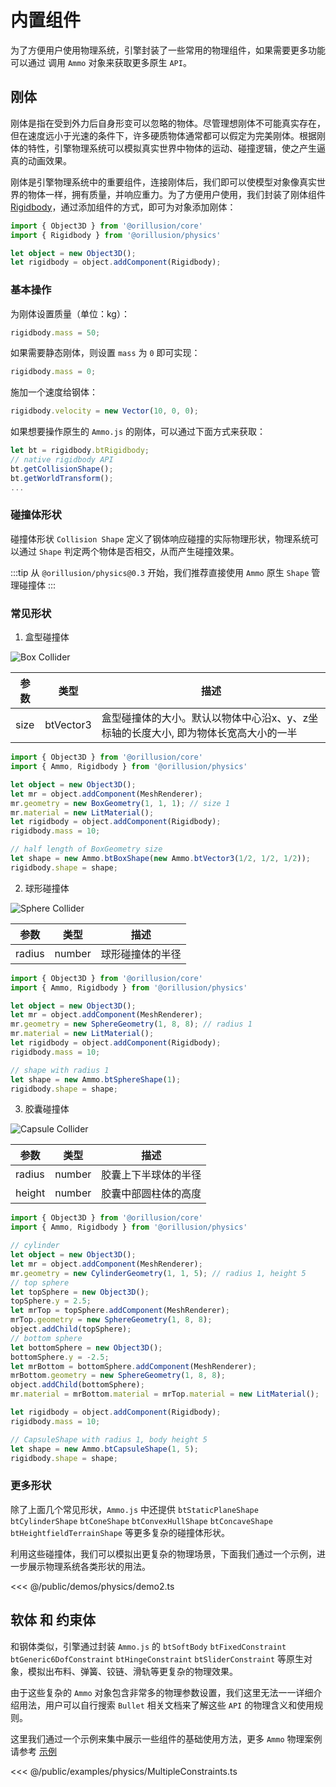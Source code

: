 # 内置组件
为了方便用户使用物理系统，引擎封装了一些常用的物理组件，如果需要更多功能可以通过 调用 `Ammo` 对象来获取更多原生 `API`。

## 刚体
刚体是指在受到外力后自身形变可以忽略的物体。尽管理想刚体不可能真实存在，但在速度远小于光速的条件下，许多硬质物体通常都可以假定为完美刚体。根据刚体的特性，引擎物理系统可以模拟真实世界中物体的运动、碰撞逻辑，使之产生逼真的动画效果。

刚体是引擎物理系统中的重要组件，连接刚体后，我们即可以使模型对象像真实世界的物体一样，拥有质量，并响应重力。为了方便用户使用，我们封装了刚体组件 [Rigidbody](/physics/classes/Rigidbody)，通过添加组件的方式，即可为对象添加刚体：
```ts
import { Object3D } from '@orillusion/core'
import { Rigidbody } from '@orillusion/physics'

let object = new Object3D();
let rigidbody = object.addComponent(Rigidbody);
```

### 基本操作

为刚体设置质量（单位：kg）：
```ts
rigidbody.mass = 50;
```

如果需要静态刚体，则设置 `mass` 为 `0` 即可实现：
```ts
rigidbody.mass = 0;
```

施加一个速度给钢体：
```ts
rigidbody.velocity = new Vector(10, 0, 0);
```

如果想要操作原生的 `Ammo.js` 的刚体，可以通过下面方式来获取：
```ts
let bt = rigidbody.btRigidbody;
// native rigidbody API
bt.getCollisionShape(); 
bt.getWorldTransform();
...
```

### 碰撞体形状
碰撞体形状 `Collision Shape` 定义了钢体响应碰撞的实际物理形状，物理系统可以通过 `Shape` 判定两个物体是否相交，从而产生碰撞效果。

:::tip
从 `@orillusion/physics@0.3` 开始，我们推荐直接使用 `Ammo` 原生 `Shape` 管理碰撞体
:::

### 常见形状

1. 盒型碰撞体

![Box Collider](/images/cube.webp)

| 参数 | 类型 | 描述 |
| --- | --- | --- |
| size | btVector3 | 盒型碰撞体的大小。默认以物体中心沿x、y、z坐标轴的长度大小, 即为物体长宽高大小的一半 |

```ts
import { Object3D } from '@orillusion/core'
import { Ammo, Rigidbody } from '@orillusion/physics'

let object = new Object3D();
let mr = object.addComponent(MeshRenderer);
mr.geometry = new BoxGeometry(1, 1, 1); // size 1
mr.material = new LitMaterial();
let rigidbody = object.addComponent(Rigidbody);
rigidbody.mass = 10;

// half length of BoxGeometry size
let shape = new Ammo.btBoxShape(new Ammo.btVector3(1/2, 1/2, 1/2));
rigidbody.shape = shape;
```

2. 球形碰撞体

![Sphere Collider](/images/sphere.webp)

| 参数 | 类型 | 描述 |
| --- | --- | --- |
| radius | number | 球形碰撞体的半径 |

```ts
import { Object3D } from '@orillusion/core'
import { Ammo, Rigidbody } from '@orillusion/physics'

let object = new Object3D();
let mr = object.addComponent(MeshRenderer);
mr.geometry = new SphereGeometry(1, 8, 8); // radius 1
mr.material = new LitMaterial();
let rigidbody = object.addComponent(Rigidbody);
rigidbody.mass = 10;

// shape with radius 1
let shape = new Ammo.btSphereShape(1);
rigidbody.shape = shape;
```


3. 胶囊碰撞体

![Capsule Collider](/images/capsule.webp)

| 参数 | 类型 | 描述 |
| --- | --- | --- |
| radius | number | 胶囊上下半球体的半径 |
| height | number | 胶囊中部圆柱体的高度 |

```ts
import { Object3D } from '@orillusion/core'
import { Ammo, Rigidbody } from '@orillusion/physics'

// cylinder
let object = new Object3D();
let mr = object.addComponent(MeshRenderer);
mr.geometry = new CylinderGeometry(1, 1, 5); // radius 1, height 5
// top sphere
let topSphere = new Object3D();
topSphere.y = 2.5;
let mrTop = topSphere.addComponent(MeshRenderer);
mrTop.geometry = new SphereGeometry(1, 8, 8);
object.addChild(topSphere);
// bottom sphere
let bottomSphere = new Object3D();
bottomSphere.y = -2.5;
let mrBottom = bottomSphere.addComponent(MeshRenderer);
mrBottom.geometry = new SphereGeometry(1, 8, 8);
object.addChild(bottomSphere);
mr.material = mrBottom.material = mrTop.material = new LitMaterial();

let rigidbody = object.addComponent(Rigidbody);
rigidbody.mass = 10;

// CapsuleShape with radius 1, body height 5
let shape = new Ammo.btCapsuleShape(1, 5);
rigidbody.shape = shape;
```

### 更多形状
除了上面几个常见形状，`Ammo.js` 中还提供 `btStaticPlaneShape` `btCylinderShape` `btConeShape` `btConvexHullShape` `btConcaveShape` `btHeightfieldTerrainShape` 等更多复杂的碰撞体形状。

利用这些碰撞体，我们可以模拟出更复杂的物理场景，下面我们通过一个示例，进一步展示物理系统各类形状的用法。

<Demo src="/demos/physics/demo2.ts"></Demo>

<<< @/public/demos/physics/demo2.ts

## 软体 和 约束体

和钢体类似，引擎通过封装 `Ammo.js` 的 `btSoftBody` `btFixedConstraint` `btGeneric6DofConstraint` `btHingeConstraint` `btSliderConstraint` 等原生对象，模拟出布料、弹簧、铰链、滑轨等更复杂的物理效果。

由于这些复杂的 `Ammo` 对象包含非常多的物理参数设置，我们这里无法一一详细介绍用法，用户可以自行搜索 `Bullet` 相关文档来了解这些 `API` 的物理含义和使用规则。

这里我们通过一个示例来集中展示一些组件的基础使用方法，更多 `Ammo` 物理案例请参考 [示例](/example/physics/Dominoes)

<Demo src="/examples/physics/MultipleConstraints.ts"></Demo>

<<< @/public/examples/physics/MultipleConstraints.ts